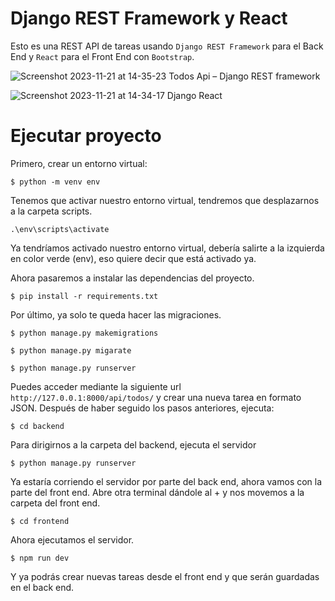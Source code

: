 # Django REST Framework y React

Esto es una REST API de tareas usando `Django REST Framework` para el Back End y `React` para el Front End con `Bootstrap`.


![Screenshot 2023-11-21 at 14-35-23 Todos Api – Django REST framework](https://github.com/NikiDevelop/Django-react-tasks-v2/assets/105102619/f6a87855-75cb-420d-96c9-81e28b25c007)

![Screenshot 2023-11-21 at 14-34-17 Django React](https://github.com/NikiDevelop/Django-react-tasks-v2/assets/105102619/9e5ceee4-7331-4106-b031-bc6cfcf9551d)


# Ejecutar proyecto
Primero, crear un entorno virtual:

```
$ python -m venv env
```
Tenemos que activar nuestro entorno virtual, tendremos que desplazarnos a la carpeta scripts.
```
.\env\scripts\activate
```
Ya tendríamos activado nuestro entorno virtual, debería salirte a la izquierda en color verde (env), eso quiere decir que está activado ya.

Ahora pasaremos a instalar las dependencias del proyecto.
```
$ pip install -r requirements.txt
```

Por último, ya solo te queda hacer las migraciones.
```
$ python manage.py makemigrations
```
```
$ python manage.py migarate
```
```
$ python manage.py runserver
```

Puedes acceder mediante la siguiente url `http://127.0.0.1:8000/api/todos/` y crear una nueva tarea en formato JSON.
Después de haber seguido los pasos anteriores, ejecuta: 

```
$ cd backend

```
Para dirigirnos a la carpeta del backend, ejecuta el servidor
```
$ python manage.py runserver

```
Ya estaría corriendo el servidor por parte del back end, ahora vamos con la parte del front end.
Abre otra terminal dándole al + y nos movemos a la carpeta del front end.
```
$ cd frontend

```
Ahora ejecutamos el servidor.
```
$ npm run dev

```
Y ya podrás crear nuevas tareas desde el front end y que serán guardadas en el back end.
